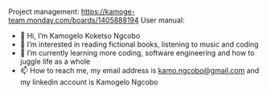 Project management: https://kamoge-team.monday.com/boards/1405888194
User manual: 

- 👋 Hi, I’m Kamogelo Koketso Ngcobo
- 👀 I’m interested in reading fictional books, listening to music and coding
- 🌱 I’m currently learning more coding, software engineering and how to juggle life as a whole 
- 📫 How to reach me, my email address is kamo.ngcobo@gmail.com and my linkedin account is Kamogelo Ngcobo

<!---
KamoNgcobo/KamoNgcobo is a ✨ special ✨ repository because its `README.md` (this file) appears on your GitHub profile.
You can click the Preview link to take a look at your changes.
--->
